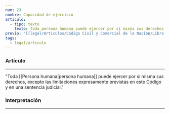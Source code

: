 ```yaml
---
num: 23
nombre: Capacidad de ejercicio
articulo:
  - tipo: texto
    texto: Toda persona humana puede ejercer por sí misma sus derechos, excepto las limitaciones expresamente previstas en este Código y en una sentencia judicial.
previo: "[[legal/Articulos/Código Civil y Comercial de la Nación/Libro Primero/Título 1/Capítulo 2/Sección 1/Sección 1, Principios generales.md|Sección 1, Principios generales]]"
tags:
  - legal/articulo
---
```

### Artículo
---
"Toda [[Persona humana|persona humana]] puede ejercer por sí misma sus derechos, excepto las limitaciones expresamente previstas en este Código y en una sentencia judicial."

### Interpretación
---
